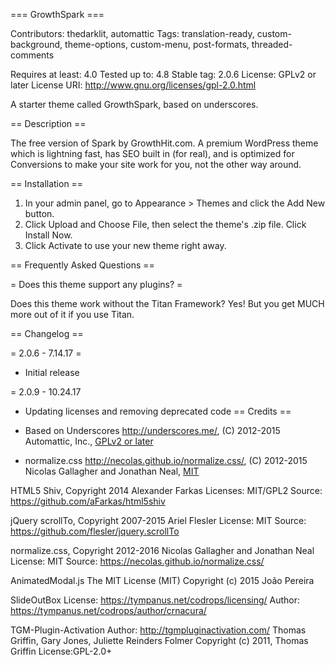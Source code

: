 === GrowthSpark ===

Contributors: thedarklit, automattic
Tags: translation-ready, custom-background, theme-options, custom-menu, post-formats, threaded-comments

Requires at least: 4.0
Tested up to: 4.8
Stable tag: 2.0.6
License: GPLv2 or later
License URI: http://www.gnu.org/licenses/gpl-2.0.html

A starter theme called GrowthSpark, based on underscores.

== Description ==

The free version of Spark by GrowthHit.com. A premium WordPress theme which is lightning fast, has SEO built in (for real), and is optimized for Conversions to make your site work for you, not the other way around.


== Installation ==

1. In your admin panel, go to Appearance > Themes and click the Add New button.
2. Click Upload and Choose File, then select the theme's .zip file. Click Install Now.
3. Click Activate to use your new theme right away.

== Frequently Asked Questions ==

= Does this theme support any plugins? =

Does this theme work without the Titan Framework? Yes! But you get MUCH more out of it if you use Titan.

== Changelog ==

= 2.0.6 - 7.14.17 =
* Initial release

= 2.0.9 - 10.24.17
* Updating licenses and removing deprecated code
== Credits ==

* Based on Underscores http://underscores.me/, (C) 2012-2015 Automattic, Inc., [GPLv2 or later](https://www.gnu.org/licenses/gpl-2.0.html)
* normalize.css http://necolas.github.io/normalize.css/, (C) 2012-2015 Nicolas Gallagher and Jonathan Neal, [MIT](http://opensource.org/licenses/MIT)

HTML5 Shiv, Copyright 2014 Alexander Farkas
Licenses: MIT/GPL2
Source: https://github.com/aFarkas/html5shiv

jQuery scrollTo, Copyright 2007-2015 Ariel Flesler
License: MIT
Source: https://github.com/flesler/jquery.scrollTo

normalize.css, Copyright 2012-2016 Nicolas Gallagher and Jonathan Neal
License: MIT
Source: https://necolas.github.io/normalize.css/

AnimatedModal.js
The MIT License (MIT)
Copyright (c) 2015 João Pereira

SlideOutBox
License: https://tympanus.net/codrops/licensing/
Author: https://tympanus.net/codrops/author/crnacura/

TGM-Plugin-Activation
Author: http://tgmpluginactivation.com/
Thomas Griffin, Gary Jones, Juliette Reinders Folmer
Copyright (c) 2011, Thomas Griffin
License:GPL-2.0+
